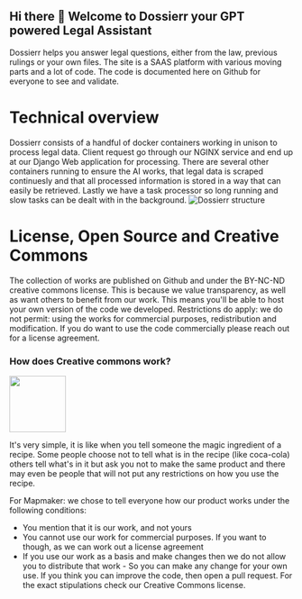 ## Hi there 👋 Welcome to Dossierr your GPT powered Legal Assistant
Dossierr helps you answer legal questions, either from the law, previous rulings or your own files. The site is a SAAS platform with various moving parts and a lot of code. The code is documented here on Github for everyone to see and validate. 

# Technical overview
Dossierr consists of a handful of docker containers working in unison to process legal data. Client request go through our NGINX service and end up at our Django Web application for processing. There are several other containers running to ensure the AI works, that legal data is scraped continuesly and that all processed information is stored in a way that can easily be retrieved. Lastly we have a task processor so long running and slow tasks can be dealt with in the background. 
![Dossierr structure](https://github.com/Dossierr/.github/assets/71013416/8fe21b74-15b5-41af-a99b-a86bee02ce92)



# License, Open Source and Creative Commons
The collection of works are published on Github and under the BY-NC-ND creative commons license.  This is because we value transparency, as well as want others to benefit from our work. This means you'll be able to host your own version of the code we developed. Restrictions do apply: we do not permit: using the works for commercial purposes, redistribution and modification. If you do want to use the code commercially please reach out for a license agreement.



### How does Creative commons work?
<img src="https://user-images.githubusercontent.com/71013416/230730932-b32e5048-5d7f-4f81-9df1-bfc658f6f5e4.png" width="100">

It's very simple, it is like when you tell someone the magic ingredient of a recipe. Some people choose not to tell what is in the recipe (like coca-cola) others tell what's in it but ask you not to make the same product and there may even be people that will not put any restrictions on how you use the recipe.

For Mapmaker: we chose to tell everyone how our product works under the following conditions:
- You mention that it is our work, and not yours
- You cannot use our work for commercial purposes. If you want to though, as we can work out a license agreement
- If you use our work as a basis and make changes then we do not allow you to distribute that work - So you can make any change for your own use. If you think you can improve the code, then open a pull request.
For the exact stipulations check our Creative Commons license.
